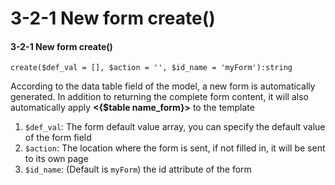 # 3-2-1 New form create\(\)



#### 3-2-1 New form create\(\)

```text
create($def_val = [], $action = '', $id_name = 'myForm'):string
```

According to the data table field of the model, a new form is automatically generated. In addition to returning the complete form content, it will also automatically apply **&lt;{$table name\_form}&gt;** to the template

1. `$def_val`: The form default value array, you can specify the default value of the form field
2. `$action`: The location where the form is sent, if not filled in, it will be sent to its own page
3. `$id_name`: \(Default is `myForm`\) the id attribute of the form

